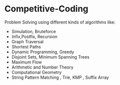 # Competitive-Coding

Problem Solving using different kinds of algorithms like:

- Simulation, Bruteforce
- Infix,Postfix, Recursion
- Graph Traversal 
- Shortest Paths
- Dynamic Programming, Greedy
- Disjoint Sets, Minimum Spanning Trees
- Maximum Flow
- Arithmetic and Number Theory
- Computational Geometry
- String Pattern Matching , Trie, KMP , Suffix Array
